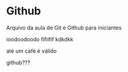 # Github

Arquivo da aula de Git e Github para iniciantes

ioodoodoodo
fifiifif
kdkdkk

até um café é válido

github???
